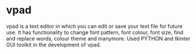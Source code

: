 # vpad
vpad is a text editor in which you can edit or save your text file for future use. It has functionality to change font pattern, font colour, font size, find and replace words, colour theme and manymore. Used PYTHON and tkinter GUI toolkit in the development of vpad.
